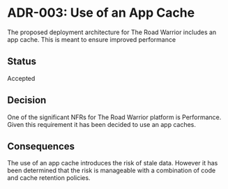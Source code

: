 # ADR-003: Use of an App Cache

The proposed deployment architecture for The Road Warrior includes an app cache. This is meant to ensure improved performance

## Status
Accepted

## Decision
One of the significant NFRs for The Road Warrior platform is Performance. Given this requirement it has been decided to use an app caches.

## Consequences
The use of an app cache introduces the risk of stale data. However it has been determined that the risk is manageable with a combination of code and cache retention policies.